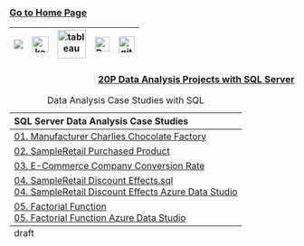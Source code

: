 ### [Go to Home Page](https://github.com/celik-muhammed)

<div align="center">
  
| [![](https://img.shields.io/badge/linkedin-%230077B5.svg?&style=for-the-badge&logo=linkedin&logoColor=white)][Linkedin] | [<img src="https://www.kaggle.com/static/images/site-logo.svg" alt="kaggle" height="28.5"/>][kaggle] | [<img src="https://www.tableau.com/sites/default/files/2021-05/tableau_rgb_500x104.png" alt="tableau" height="50"/>][tableau] | [<picture><source media="(prefers-color-scheme: dark)" srcset="https://theme.zdassets.com/theme_assets/224203/4a55138e21ad44a9c72c8295181c79fe938a2ae6.svg" alt="kaggle" height="26"><img alt="Dark" src="https://cdn-static-1.medium.com/sites/medium.com/about/images/Medium-Logo-Black-RGB-1.svg" alt="kaggle" height="26"></picture>][medium] | [<img src="https://user-images.githubusercontent.com/94930605/160260064-ff3aa908-cbfd-4350-ab28-a26a0b7a1819.png" alt="github_pages" height="28.5"/>][github_pages] |
|:-:|:-:|:-:|:-:|:-:|
<!-- CHANGE-05 .../myname/ myname yerine profil user name yaz -->
[Linkedin]: https://www.linkedin.com/in/çelik-muhammed/ "LinkedIn"
[kaggle]: https://www.kaggle.com/clkmuhammed "Kaggle Page"
[tableau]: https://public.tableau.com/app/profile/celikmuhammed "Tableau Page"
[medium]: https://celik-muhammed.medium.com/ "Medium Page"
[github_pages]: https://celik-muhammed.github.io/ "GitHub Pages"
</div>


<h3 align='right'>
  
[20P Data Analysis Projects with SQL Server](https://github.com/celik-muhammed/20P-Data-Analysis-Projects-with-SQL-Server/blob/master/README.md)
</h3>



<table align="center">
    <caption><div align='center'>Data Analysis Case Studies with SQL</div></caption>
<thead align='left'><tr><th>SQL Server Data Analysis Case Studies</th></tr></thead>
<tbody>
<tr>
  <td>
    <a href="./01-Assignments/RDB_SQL-Assignment-1-Manufacturer-Charlies_Chocolate_Factory.sql">01. Manufacturer Charlies Chocolate Factory</a>
  </td>
</tr>
<tr>
  <td>
    <a href="./01-Assignments/RDB_SQL-Assignment-2-SampleRetail-Purchased_Product.sql">02. SampleRetail Purchased Product</a>
  </td>
</tr>
<tr>
  <td>
    <a href="./01-Assignments/RDB_SQL-Assignment-3-E-Commerce_Company-Conversion_Rate.sql">03. E-Commerce Company Conversion Rate</a>
  </td>
</tr>
<tr>
  <td>
    <a href="./01-Assignments/RDB_SQL-Assignment-4-SampleRetail-Discount-Effects.sql">04. SampleRetail Discount Effects.sql</a>
    <br>
    <a href="./01-Assignments/RDB_SQL-Assignment-4-SampleRetail-Discount-Effects.ipynb">04. SampleRetail Discount Effects Azure Data Studio</a>
  </td>
</tr>
<tr>
  <td>
    <a href="./01-Assignments/RDB_SQL-Assignment-5-Factorial-Function.sql">05. Factorial Function</a>
    <br>    
    <a href="./01-Assignments/RDB_SQL-Assignment-5-Factorial-Function.ipynb">05. Factorial Function Azure Data Studio</a>
  </td>
</tr>
</tbody>
  
<tfoot>
  <tr><td>draft</td></tr>
</tfoot>
</table>
